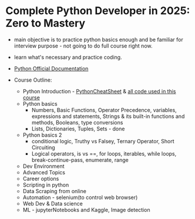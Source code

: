 # Complete Python Developer in 2025: Zero to Mastery

- main objective is to practice python basics enough and be familiar for interview purpose - not going to do full course
  right now.
- learn what's necessary and practice coding.

- [Python Official Documentation](https://docs.python.org/3/)
- Course Outline:
  - Python
    Introduction - [PythonCheatSheet](https://github.com/aneagoie/ztm-python-cheat-sheet) & [all code used in this course](https://github.com/aneagoie/All-Python-codes-of-ZTM-course-by-Andrei-Neagoie)
  - Python basics
    - Numbers, Basic Functions, Operator Precedence, variables, expressions and statements, Strings & its built-in
      functions and methods, Booleans, type conversions
    - Lists, Dictionaries, Tuples, Sets - done
  - Python basics 2
    - conditional logic, Truthy vs Falsey, Ternary Operator, Short Circuiting
    - Logical operators, is vs ==, for loops, iterables, while loops, break-continue-pass, enumerate, range
  - Dev Environment
  - Advanced Topics
  - Career options
  - Scripting in python
  - Data Scraping from online
  - Automation - selenium(to control web browser)
  - Web Dev & Data science
  - ML - jupyterNotebooks and Kaggle, Image detection
